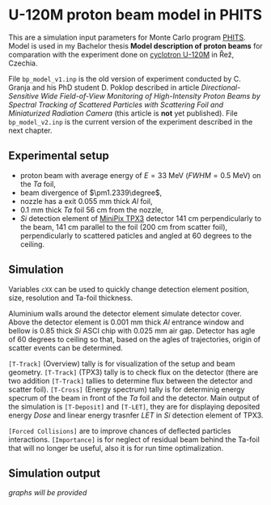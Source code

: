 # U-120M proton beam model in PHITS
This are a simulation input parameters for Monte Carlo program [PHITS](https://phits.jaea.go.jp/). Model is used in my Bachelor thesis **Model description of proton beams** for comparation with the experiment done on [cyclotron U-120M](https://www.ujf.cas.cz/en/departments/department-of-accelerators/cyclotron/) in Řež, Czechia. 

File `bp_model_v1.inp` is the old version of experiment conducted by C. Granja and his PhD student D. Poklop described in article *Directional-Sensitive Wide Field-of-View Monitoring of High-Intensity Proton Beams by Spectral Tracking of Scattered Particles with Scattering Foil and Miniaturized Radiation Camera* (this article is **not** yet published).  File `bp_model_v2.inp` is the current version of the experiment described in the next chapter. 

## Experimental setup
- proton beam with average energy of $E=33$ MeV ($FWHM = 0.5$ MeV) on the $Ta$ foil,
- beam divergence of $\pm1.2339\degree$,
- nozzle has a exit $0.055$ mm thick $Al$ foil, 
- $0.1$ mm thick $Ta$ foil $56$ cm from the nozzle, 
- $Si$ detection element of [MiniPix TPX3](https://advacam.com/camera/minipix-tpx3/) detector $141$ cm perpendicularly to the beam, $141$ cm parallel to the foil ($200$ cm from scatter foil), perpendicularly to scattered paticles and angled at $60$ degrees to the ceiling. 

## Simulation
Variables `cXX` can be used to quickly change detection element position, size, resolution and Ta-foil thickness. 

Aluminium walls around the detector element simulate detector cover. Above the detector element is $0.001$ mm thick $Al$ entrance window and bellow is $0.85$ thick $Si$ ASCI chip with $0.025$ mm air gap. Detector has agle of $60$ degrees to ceiling so that, based on the agles of trajectories, origin of scatter events can be determined. 

`[T-Track]` (Overview) tally is for visualization of the setup and beam geometry. `[T-Track]` (TPX3) tally is to check flux on the detector (there are two addition `[T-Track]` tallies to determine flux between the detector and scatter foil). `[T-Cross]` (Energy spectrum) tally is for determinig energy specrum of the beam in front of the $Ta$ foil and the detector. Main output of the simulation is `[T-Deposit]` and `[T-LET]`, they are for displaying deposited energy $Dose$ and linear energy trasnfer $LET$ in $Si$ detection element of TPX3. 

`[Forced Collisions]` are to improve chances of deflected particles interactions. `[Importance]` is for neglect of residual beam behind the Ta-foil that will no longer be useful, also it is for run time optimalization. 

## Simulation output
*graphs will be provided*
